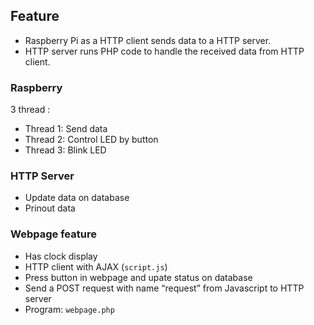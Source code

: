 ## Feature

* Raspberry Pi as a HTTP client sends data to a HTTP server.
* HTTP server runs PHP code to handle the received data from HTTP client.

### Raspberry

3 thread :

* Thread 1: Send data
* Thread 2: Control LED by button
* Thread 3: Blink LED

### HTTP Server

* Update data on database
* Prinout data

### Webpage feature

* Has clock display
* HTTP client with AJAX (``script.js``)
* Press button in webpage and upate status on database
* Send a POST request with name “request” from Javascript to HTTP server
* Program: ``webpage.php``